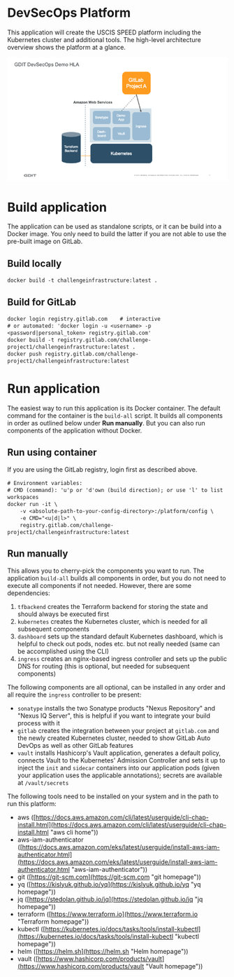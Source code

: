 # DevSecOps Platform
This application will create the USCIS SPEED platform including the Kubernetes cluster and additional tools.
The high-level architecture overview shows the platform at a glance.

![DevOps Platform high-Level architecture](docs/DemoHLA.png "USCIS SPEED high-Level architecture")

# Build application
The application can be used as standalone scripts, or it can be build into a Docker image. You only need to build the latter if you are not able to use the pre-built image on GitLab.

## Build locally
```shell
docker build -t challengeinfrastructure:latest .
```

## Build for GitLab
```shell
docker login registry.gitlab.com    # interactive
# or automated: 'docker login -u <username> -p <password|personal_token> registry.gitlab.com'
docker build -t registry.gitlab.com/challenge-project1/challengeinfrastructure:latest .
docker push registry.gitlab.com/challenge-project1/challengeinfrastructure:latest
```

# Run application
The easiest way to run this application is its Docker container. The default command for the container is the `build-all` script. It builds all components in order as outlined below under **Run manually**. But you can also run components of the application without Docker.

## Run using container
If you are using the GitLab registry, login first as described above.
```shell
# Environment variables:
# CMD (command): 'u'p or 'd'own (build direction); or use 'l' to list workspaces
docker run -it \
    -v <absolute-path-to-your-config-directory>:/platform/config \
    -e CMD="<u|d|l>" \
    registry.gitlab.com/challenge-project1/challengeinfrastructure:latest
```

## Run manually
This allows you to cherry-pick the components you want to run. The application `build-all` builds all components in order, but you do not need to execute all components if not needed.
However, there are some dependencies:
1) `tfbackend` creates the Terraform backend for storing the state and should always be executed first
2) `kubernetes` creates the Kubernetes cluster, which is needed for all subsequent components
3) `dashboard` sets up the standard default Kubernetes dashboard, which is helpful to check out pods, nodes etc. but not really needed (same can be accomplished using the CLI)
4) `ingress` creates an nginx-based ingress controller and sets up the public DNS for routing (this is optional, but needed for subsequent components)

The following components are all optional, can be installed in any order and all require the `ingress` controller to be present:
- `sonatype` installs the two Sonatype products "Nexus Repository" and "Nexus IQ Server", this is helpful if you want to integrate your build process with it
- `gitlab` creates the integration between your project at `gitlab.com` and the newly created Kubernetes cluster, needed to show GitLab Auto DevOps as well as other GitLab features
- `vault` installs Hashicorp's Vault application, generates a default policy, connects Vault to the Kubernetes' Admission Controller and sets it up to inject the `init` and `sidecar` containers into our application pods (given your application uses the applicable annotations); secrets are available at `/vault/secrets`

The following tools need to be installed on your system and in the path to run this platform:
- aws ([https://docs.aws.amazon.com/cli/latest/userguide/cli-chap-install.html](https://docs.aws.amazon.com/cli/latest/userguide/cli-chap-install.html "aws cli home"))
- aws-iam-authenticator ([https://docs.aws.amazon.com/eks/latest/userguide/install-aws-iam-authenticator.html](https://docs.aws.amazon.com/eks/latest/userguide/install-aws-iam-authenticator.html "aws-iam-authenticator"))
- git ([https://git-scm.com](https://git-scm.com "git homepage"))
- yq ([https://kislyuk.github.io/yq](https://kislyuk.github.io/yq "yq homepage"))
- jq ([https://stedolan.github.io/jq](https://stedolan.github.io/jq "jq homepage"))
- terraform ([https://www.terraform.io](https://www.terraform.io "Terraform homepage"))
- kubectl ([https://kubernetes.io/docs/tasks/tools/install-kubectl](https://kubernetes.io/docs/tasks/tools/install-kubectl "kubectl homepage"))
- helm ([https://helm.sh](https://helm.sh "Helm homepage"))
- vault ([https://www.hashicorp.com/products/vault](https://www.hashicorp.com/products/vault "Vault homepage"))
